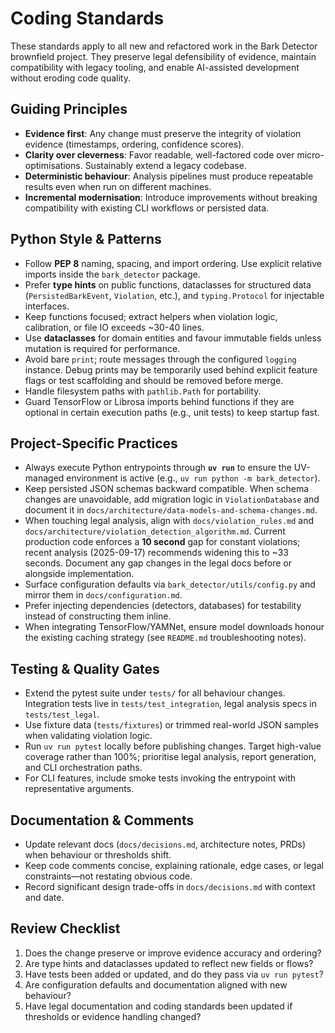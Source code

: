 # Coding Standards

These standards apply to all new and refactored work in the Bark Detector brownfield project. They preserve legal defensibility of evidence, maintain compatibility with legacy tooling, and enable AI-assisted development without eroding code quality.

## Guiding Principles
- **Evidence first**: Any change must preserve the integrity of violation evidence (timestamps, ordering, confidence scores).
- **Clarity over cleverness**: Favor readable, well-factored code over micro-optimisations. Sustainably extend a legacy codebase.
- **Deterministic behaviour**: Analysis pipelines must produce repeatable results even when run on different machines.
- **Incremental modernisation**: Introduce improvements without breaking compatibility with existing CLI workflows or persisted data.

## Python Style & Patterns
- Follow **PEP 8** naming, spacing, and import ordering. Use explicit relative imports inside the `bark_detector` package.
- Prefer **type hints** on public functions, dataclasses for structured data (`PersistedBarkEvent`, `Violation`, etc.), and `typing.Protocol` for injectable interfaces.
- Keep functions focused; extract helpers when violation logic, calibration, or file IO exceeds ~30-40 lines.
- Use **dataclasses** for domain entities and favour immutable fields unless mutation is required for performance.
- Avoid bare `print`; route messages through the configured `logging` instance. Debug prints may be temporarily used behind explicit feature flags or test scaffolding and should be removed before merge.
- Handle filesystem paths with `pathlib.Path` for portability.
- Guard TensorFlow or Librosa imports behind functions if they are optional in certain execution paths (e.g., unit tests) to keep startup fast.

## Project-Specific Practices
- Always execute Python entrypoints through **`uv run`** to ensure the UV-managed environment is active (e.g., `uv run python -m bark_detector`).
- Keep persisted JSON schemas backward compatible. When schema changes are unavoidable, add migration logic in `ViolationDatabase` and document it in `docs/architecture/data-models-and-schema-changes.md`.
- When touching legal analysis, align with `docs/violation_rules.md` and `docs/architecture/violation_detection_algorithm.md`. Current production code enforces a **10 second** gap for constant violations; recent analysis (2025-09-17) recommends widening this to ~33 seconds. Document any gap changes in the legal docs before or alongside implementation.
- Surface configuration defaults via `bark_detector/utils/config.py` and mirror them in `docs/configuration.md`.
- Prefer injecting dependencies (detectors, databases) for testability instead of constructing them inline.
- When integrating TensorFlow/YAMNet, ensure model downloads honour the existing caching strategy (see `README.md` troubleshooting notes).

## Testing & Quality Gates
- Extend the pytest suite under `tests/` for all behaviour changes. Integration tests live in `tests/test_integration`, legal analysis specs in `tests/test_legal`.
- Use fixture data (`tests/fixtures`) or trimmed real-world JSON samples when validating violation logic.
- Run `uv run pytest` locally before publishing changes. Target high-value coverage rather than 100%; prioritise legal analysis, report generation, and CLI orchestration paths.
- For CLI features, include smoke tests invoking the entrypoint with representative arguments.

## Documentation & Comments
- Update relevant docs (`docs/decisions.md`, architecture notes, PRDs) when behaviour or thresholds shift.
- Keep code comments concise, explaining rationale, edge cases, or legal constraints—not restating obvious code.
- Record significant design trade-offs in `docs/decisions.md` with context and date.

## Review Checklist
1. Does the change preserve or improve evidence accuracy and ordering?
2. Are type hints and dataclasses updated to reflect new fields or flows?
3. Have tests been added or updated, and do they pass via `uv run pytest`?
4. Are configuration defaults and documentation aligned with new behaviour?
5. Have legal documentation and coding standards been updated if thresholds or evidence handling changed?
